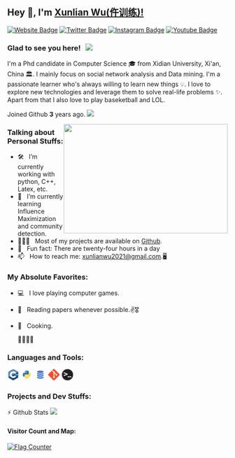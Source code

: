 
## Hey 👋, I'm [Xunlian Wu(仵训练)!](https://github.com/RyanWuwu/)

[![Website Badge](https://img.shields.io/badge/Website-3b5998?style=flat-square&logo=google-chrome&logoColor=white)](https://ryanwuwu.github.io/)
[![Twitter Badge](https://img.shields.io/badge/-Twitter-00acee?style=flat-square&logo=Twitter&logoColor=white)](https://twitter.com/yimeishan)
[![Instagram Badge](https://img.shields.io/badge/-Instagram-e4405f?style=flat-square&logo=Instagram&logoColor=white)](https://instagram.com/xunlianwu/)
[![Youtube Badge](https://img.shields.io/youtube/channel/views/UCmJl_VnuzJazUTsXR22euPw?style=social)](https://www.youtube.com/channel/UCmJl_VnuzJazUTsXR22euPw)

### Glad to see you here! &nbsp; ![](https://visitor-badge.glitch.me/badge?page_id=RyanWuwu.RyanWuwu&style=flat-square&left_color=gray&right_color=green)

I'm a Phd candidate in Computer Science 🎓 from Xidian University, Xi'an, China 🏛. I mainly focus on social network analysis and Data mining. I'm a passionate learner who's always willing to learn new things 💡. I love to explore new technologies and leverage them to solve real-life problems ✨. Apart from that I also love to play baseketball and LOL.

Joined Github **3** years ago.
[![](https://gitwar.herokuapp.com/badge?username=iampavangandhi&label=Gitwar%20Profile%20Score&style=for-the-badge&color=0088cc)](https://gitwar.herokuapp.com/)

<img align="right" height="250" width="375" alt="" src="https://raw.githubusercontent.com/iampavangandhi/iampavangandhi/master/gifs/coder.gif" />

### Talking about Personal Stuffs:

- 🛠 &nbsp; I’m currently working with python, C++, Latex, etc.
- 🚀 &nbsp; I’m currently learning Influence Maximization and community detection.
- 👨🏻‍💻 &nbsp; Most of my projects are available on [Github](https://github.com/RyanWuwu).
- 👾 &nbsp; Fun fact: There are twenty-four hours in a day
- 📫 &nbsp; How to reach me: xunlianwu2021@gmail.com.🖥️

### My Absolute Favorites:

- 💻 &nbsp; I love playing computer games.

- 📰 &nbsp; Reading papers whenever possible.✌️🎖️

- 🍕 &nbsp; Cooking.

  🎉🎉🎉🎊

### Languages and Tools:

<code><img height="27" src="https://raw.githubusercontent.com/github/explore/80688e429a7d4ef2fca1e82350fe8e3517d3494d/topics/cpp/cpp.png" alt="cpp"></code>
<code><img height="27" src="https://raw.githubusercontent.com/github/explore/80688e429a7d4ef2fca1e82350fe8e3517d3494d/topics/python/python.png" alt="python"></code>
<code><img height="27" src="https://raw.githubusercontent.com/github/explore/80688e429a7d4ef2fca1e82350fe8e3517d3494d/topics/sql/sql.png" alt="sql"></code>
<code><img height="27" src="https://raw.githubusercontent.com/devicons/devicon/master/icons/git/git-original.svg" alt="git"></code>
<code><img height="27" src="https://raw.githubusercontent.com/github/explore/80688e429a7d4ef2fca1e82350fe8e3517d3494d/topics/terminal/terminal.png" alt="terminal"></code>

<!--
<code><img height="25" src="https://raw.githubusercontent.com/github/explore/80688e429a7d4ef2fca1e82350fe8e3517d3494d/topics/sass/sass.png" alt="sass"></code>
-->

### Projects and Dev Stuffs:
⚡ Github Stats
<picture>
  <source
    srcset="https://github-readme-stats.vercel.app/api?username=Xunlian-Wu&show_icons=true&theme=dark"
    media="(prefers-color-scheme: dark)"
  />
  <source
    srcset="https://github-readme-stats.vercel.app/api?username=Xunlain-Wu&show_icons=true"
    media="(prefers-color-scheme: light), (prefers-color-scheme: no-preference)"
  />
  <img src="https://github-readme-stats.vercel.app/api?username=Xunlian-Wu&show_icons=true&theme=radical" />
</picture>

</div>



  <div class="footer">     <!-- Visitor count and map -->     <div>       <h4>Visitor Count and Map:</h4>       <a href="https://info.flagcounter.com/mhch"><img src="https://s01.flagcounter.com/map/mhch/size_m/txt_010503/border_471D04/pageviews_1/viewers_0/flags_0/" alt="Flag Counter" border="0"></a>     </div>   </div></a>



